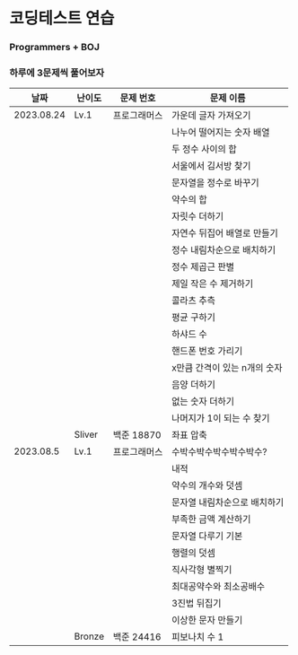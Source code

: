 # 코딩테스트 연습

### Programmers + BOJ

### 하루에 3문제씩 풀어보자

| 날짜 | 난이도 | 문제 번호 | 문제 이름 |
| -- | -- | -- | -- |
|2023.08.24 | Lv.1 | 프로그래머스 | 가운데 글자 가져오기
| | |  | 나누어 떨어지는 숫자 배열
| | |  | 두 정수 사이의 합
| | |  | 서울에서 김서방 찾기
| | |  | 문자열을 정수로 바꾸기
| | |  | 약수의 합
| | |  | 자릿수 더하기
| | |  | 자연수 뒤집어 배열로 만들기
| | |  | 정수 내림차순으로 배치하기
| | |  | 정수 제곱근 판별
| | |  | 제일 작은 수 제거하기
| | |  | 콜라츠 추측
| | |  | 평균 구하기
| | |  | 하샤드 수
| | |  | 핸드폰 번호 가리기
| | |  | x만큼 간격이 있는 n개의 숫자
| | |  | 음양 더하기
| | |  | 없는 숫자 더하기
| | |  | 나머지가 1이 되는 수 찾기
| | Sliver | 백준 18870 | 좌표 압축
| 2023.08.5 | Lv.1 | 프로그래머스 | 수박수박수박수박수박수?
| | | | 내적
| | | | 약수의 개수와 덧셈
| | | | 문자열 내림차순으로 배치하기
| | | | 부족한 금액 계산하기
| | | | 문자열 다루기 기본
| | | | 행렬의 덧셈
| | | | 직사각형 별찍기
| | | | 최대공약수와 최소공배수
| | | | 3진법 뒤집기
| | | | 이상한 문자 만들기
| | Bronze | 백준 24416 | 피보나치 수 1
